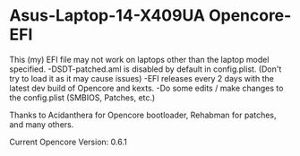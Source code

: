 # Asus-Laptop-14-X409UA Opencore-EFI

This (my) EFI file may not work on laptops other than the laptop model specified.
-DSDT-patched.aml is disabled by default in config.plist. (Don't try to load it as it may cause issues)
-EFI releases every 2 days with the latest dev build of Opencore and kexts.
-Do some edits / make changes to the config.plist (SMBIOS, Patches, etc.)

Thanks to Acidanthera for Opencore bootloader, Rehabman for patches, and many others.

Current Opencore Version: 0.6.1

